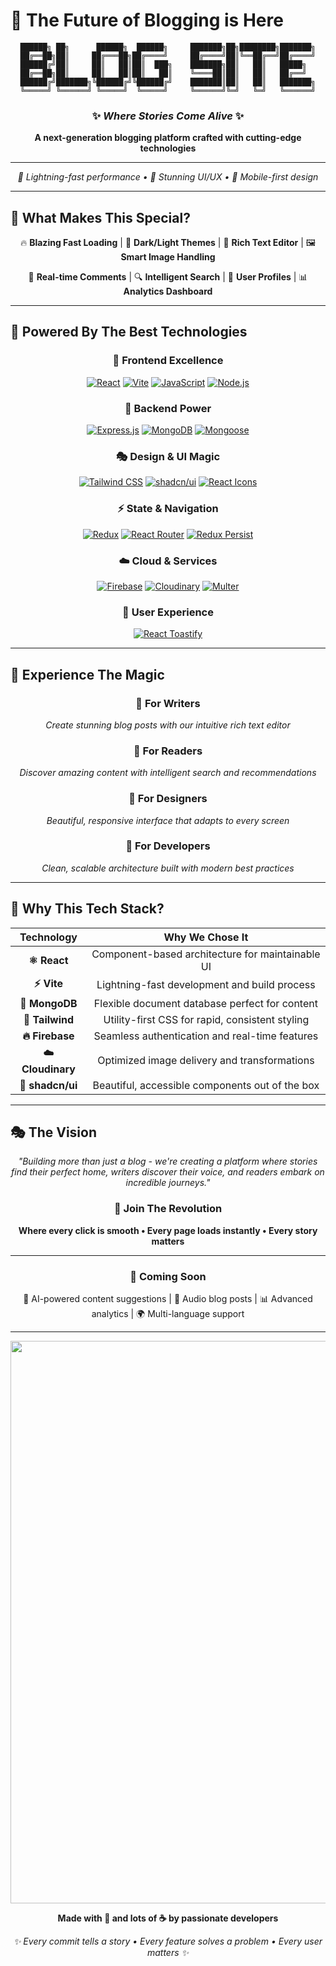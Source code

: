 # 🌟 The Future of Blogging is Here

<div align="center">

```
██████╗ ██╗      ██████╗  ██████╗     ███████╗██╗████████╗███████╗
██╔══██╗██║     ██╔═══██╗██╔════╝     ██╔════╝██║╚══██╔══╝██╔════╝
██████╔╝██║     ██║   ██║██║  ███╗    ███████╗██║   ██║   █████╗  
██╔══██╗██║     ██║   ██║██║   ██║    ╚════██║██║   ██║   ██╔══╝  
██████╔╝███████╗╚██████╔╝╚██████╔╝    ███████║██║   ██║   ███████╗
╚═════╝ ╚══════╝ ╚═════╝  ╚═════╝     ╚══════╝╚═╝   ╚═╝   ╚══════╝
```

### ✨ *Where Stories Come Alive* ✨

**A next-generation blogging platform crafted with cutting-edge technologies**

---

*🚀 Lightning-fast performance • 🎨 Stunning UI/UX • 📱 Mobile-first design*

</div>

---

## 🎯 **What Makes This Special?**

<div align="center">

🔥 **Blazing Fast Loading** | 🌙 **Dark/Light Themes** | 📝 **Rich Text Editor** | 🖼️ **Smart Image Handling**

💬 **Real-time Comments** | 🔍 **Intelligent Search** | 👤 **User Profiles** | 📊 **Analytics Dashboard**

</div>

---

## 💎 **Powered By The Best Technologies**

<div align="center">

### 🎨 **Frontend Excellence**
[![React](https://img.shields.io/badge/React-20232A?style=for-the-badge&logo=react&logoColor=61DAFB)](https://react.dev/)
[![Vite](https://img.shields.io/badge/Vite-646CFF?style=for-the-badge&logo=vite&logoColor=white)](https://vitejs.dev/)
[![JavaScript](https://img.shields.io/badge/JavaScript-F7DF1E?style=for-the-badge&logo=javascript&logoColor=black)](https://developer.mozilla.org/en-US/docs/Web/JavaScript)
[![Node.js](https://img.shields.io/badge/Node.js-43853D?style=for-the-badge&logo=node.js&logoColor=white)](https://nodejs.org/)

### 🚀 **Backend Power**
[![Express.js](https://img.shields.io/badge/Express.js-404D59?style=for-the-badge&logo=express&logoColor=white)](https://expressjs.com/)
[![MongoDB](https://img.shields.io/badge/MongoDB-4EA94B?style=for-the-badge&logo=mongodb&logoColor=white)](https://www.mongodb.com/)
[![Mongoose](https://img.shields.io/badge/Mongoose-880000?style=for-the-badge&logo=mongoose&logoColor=white)](https://mongoosejs.com/)

### 🎭 **Design & UI Magic**
[![Tailwind CSS](https://img.shields.io/badge/Tailwind_CSS-38B2AC?style=for-the-badge&logo=tailwind-css&logoColor=white)](https://tailwindcss.com/)
[![shadcn/ui](https://img.shields.io/badge/shadcn%2Fui-000000?style=for-the-badge&logo=shadcnui&logoColor=white)](https://ui.shadcn.com/)
[![React Icons](https://img.shields.io/badge/React_Icons-E10051?style=for-the-badge&logo=react&logoColor=white)](https://react-icons.github.io/react-icons/)

### ⚡ **State & Navigation**
[![Redux](https://img.shields.io/badge/Redux-593D88?style=for-the-badge&logo=redux&logoColor=white)](https://redux.js.org/)
[![React Router](https://img.shields.io/badge/React_Router-CA4245?style=for-the-badge&logo=react-router&logoColor=white)](https://reactrouter.com/)
[![Redux Persist](https://img.shields.io/badge/Redux_Persist-593D88?style=for-the-badge&logo=redux&logoColor=white)](https://github.com/rt2zz/redux-persist)

### ☁️ **Cloud & Services**
[![Firebase](https://img.shields.io/badge/Firebase-039BE5?style=for-the-badge&logo=Firebase&logoColor=white)](https://firebase.google.com/)
[![Cloudinary](https://img.shields.io/badge/Cloudinary-3448C5?style=for-the-badge&logo=cloudinary&logoColor=white)](https://cloudinary.com/)
[![Multer](https://img.shields.io/badge/Multer-FF6600?style=for-the-badge&logo=multer&logoColor=white)](https://www.npmjs.com/package/multer)

### 🎉 **User Experience**
[![React Toastify](https://img.shields.io/badge/React_Toastify-45CC11?style=for-the-badge&logo=react&logoColor=white)](https://fkhadra.github.io/react-toastify/)

</div>

---

## 🌈 **Experience The Magic**

<div align="center">

### 📝 **For Writers**
*Create stunning blog posts with our intuitive rich text editor*

### 👥 **For Readers** 
*Discover amazing content with intelligent search and recommendations*

### 🎨 **For Designers**
*Beautiful, responsive interface that adapts to every screen*

### 🔧 **For Developers**
*Clean, scalable architecture built with modern best practices*

</div>

---

## 🚀 **Why This Tech Stack?**

<div align="center">

| Technology | Why We Chose It |
|:----------:|:---------------:|
| **⚛️ React** | Component-based architecture for maintainable UI |
| **⚡ Vite** | Lightning-fast development and build process |
| **🍃 MongoDB** | Flexible document database perfect for content |
| **🎨 Tailwind** | Utility-first CSS for rapid, consistent styling |
| **🔥 Firebase** | Seamless authentication and real-time features |
| **☁️ Cloudinary** | Optimized image delivery and transformations |
| **🧩 shadcn/ui** | Beautiful, accessible components out of the box |

</div>

---

## 🎭 **The Vision**

<div align="center">

*"Building more than just a blog - we're creating a platform where stories find their perfect home, writers discover their voice, and readers embark on incredible journeys."*

### 🌟 **Join The Revolution**

**Where every click is smooth • Every page loads instantly • Every story matters**

---

### 🔮 **Coming Soon**
🤖 AI-powered content suggestions | 🎵 Audio blog posts | 📊 Advanced analytics | 🌍 Multi-language support

---

<img src="https://user-images.githubusercontent.com/74038190/212284100-561aa473-3905-4a80-b561-0d28506553ee.gif" width="900">

**Made with 💖 and lots of ☕ by passionate developers**

*✨ Every commit tells a story • Every feature solves a problem • Every user matters ✨*

</div>